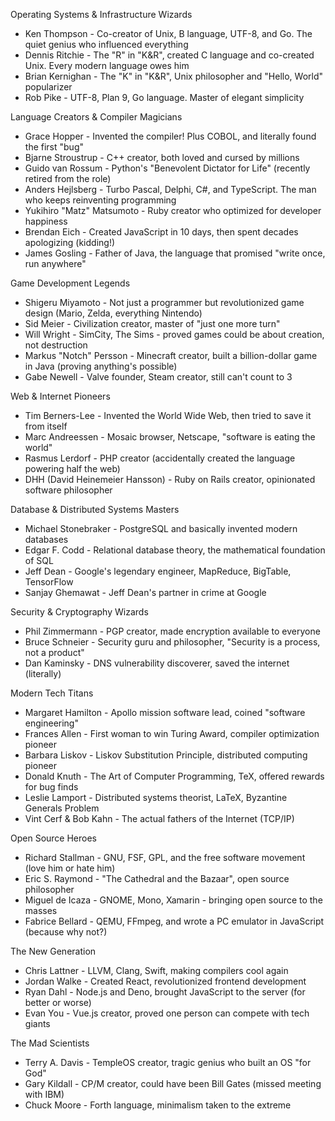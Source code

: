 Operating Systems & Infrastructure Wizards

- Ken Thompson - Co-creator of Unix, B language, UTF-8, and Go. The quiet genius who influenced everything
- Dennis Ritchie - The "R" in "K&R", created C language and co-created Unix. Every modern language owes him
- Brian Kernighan - The "K" in "K&R", Unix philosopher and "Hello, World" popularizer
- Rob Pike - UTF-8, Plan 9, Go language. Master of elegant simplicity

Language Creators & Compiler Magicians

- Grace Hopper - Invented the compiler! Plus COBOL, and literally found the first "bug"
- Bjarne Stroustrup - C++ creator, both loved and cursed by millions
- Guido van Rossum - Python's "Benevolent Dictator for Life" (recently retired from the role)
- Anders Hejlsberg - Turbo Pascal, Delphi, C#, and TypeScript. The man who keeps reinventing programming
- Yukihiro "Matz" Matsumoto - Ruby creator who optimized for developer happiness
- Brendan Eich - Created JavaScript in 10 days, then spent decades apologizing (kidding!)
- James Gosling - Father of Java, the language that promised "write once, run anywhere"

Game Development Legends

- Shigeru Miyamoto - Not just a programmer but revolutionized game design (Mario, Zelda, everything Nintendo)
- Sid Meier - Civilization creator, master of "just one more turn"
- Will Wright - SimCity, The Sims - proved games could be about creation, not destruction
- Markus "Notch" Persson - Minecraft creator, built a billion-dollar game in Java (proving anything's possible)
- Gabe Newell - Valve founder, Steam creator, still can't count to 3

Web & Internet Pioneers

- Tim Berners-Lee - Invented the World Wide Web, then tried to save it from itself
- Marc Andreessen - Mosaic browser, Netscape, "software is eating the world"
- Rasmus Lerdorf - PHP creator (accidentally created the language powering half the web)
- DHH (David Heinemeier Hansson) - Ruby on Rails creator, opinionated software philosopher

Database & Distributed Systems Masters

- Michael Stonebraker - PostgreSQL and basically invented modern databases
- Edgar F. Codd - Relational database theory, the mathematical foundation of SQL
- Jeff Dean - Google's legendary engineer, MapReduce, BigTable, TensorFlow
- Sanjay Ghemawat - Jeff Dean's partner in crime at Google

Security & Cryptography Wizards

- Phil Zimmermann - PGP creator, made encryption available to everyone
- Bruce Schneier - Security guru and philosopher, "Security is a process, not a product"
- Dan Kaminsky - DNS vulnerability discoverer, saved the internet (literally)

Modern Tech Titans

- Margaret Hamilton - Apollo mission software lead, coined "software engineering"
- Frances Allen - First woman to win Turing Award, compiler optimization pioneer
- Barbara Liskov - Liskov Substitution Principle, distributed computing pioneer
- Donald Knuth - The Art of Computer Programming, TeX, offered rewards for bug finds
- Leslie Lamport - Distributed systems theorist, LaTeX, Byzantine Generals Problem
- Vint Cerf & Bob Kahn - The actual fathers of the Internet (TCP/IP)

Open Source Heroes

- Richard Stallman - GNU, FSF, GPL, and the free software movement (love him or hate him)
- Eric S. Raymond - "The Cathedral and the Bazaar", open source philosopher
- Miguel de Icaza - GNOME, Mono, Xamarin - bringing open source to the masses
- Fabrice Bellard - QEMU, FFmpeg, and wrote a PC emulator in JavaScript (because why not?)

The New Generation

- Chris Lattner - LLVM, Clang, Swift, making compilers cool again
- Jordan Walke - Created React, revolutionized frontend development
- Ryan Dahl - Node.js and Deno, brought JavaScript to the server (for better or worse)
- Evan You - Vue.js creator, proved one person can compete with tech giants

The Mad Scientists

- Terry A. Davis - TempleOS creator, tragic genius who built an OS "for God"
- Gary Kildall - CP/M creator, could have been Bill Gates (missed meeting with IBM)
- Chuck Moore - Forth language, minimalism taken to the extreme